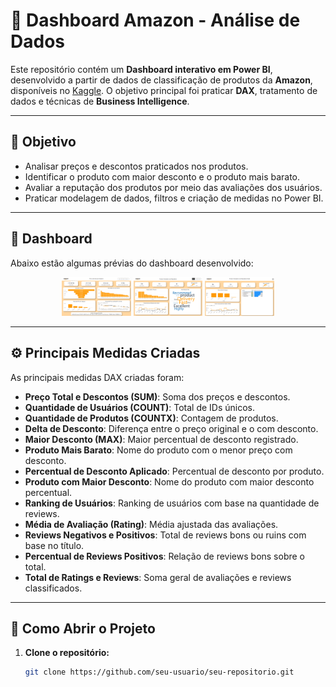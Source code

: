 # 🛒 Dashboard Amazon - Análise de Dados

Este repositório contém um **Dashboard interativo em Power BI**, desenvolvido a partir de dados de classificação de produtos da **Amazon**, disponíveis no [Kaggle](https://www.kaggle.com/). O objetivo principal foi praticar **DAX**, tratamento de dados e técnicas de **Business Intelligence**.

---

## 🎯 Objetivo

- Analisar preços e descontos praticados nos produtos.
- Identificar o produto com maior desconto e o produto mais barato.
- Avaliar a reputação dos produtos por meio das avaliações dos usuários.
- Praticar modelagem de dados, filtros e criação de medidas no Power BI.

---

## 📸 Dashboard

Abaixo estão algumas prévias do dashboard desenvolvido:

<p align="center">
    <img src="https://github.com/LuucasGabriel/ProjetoAmazon/blob/main/Imagens/Captura%20de%20tela%202025-07-10%20191211.png?raw=true" alt="Dashboard 1" width="22%"/>
    <img src="https://github.com/LuucasGabriel/ProjetoAmazon/blob/main/Imagens/Captura%20de%20tela%202025-07-10%20191221.png?raw=true" alt="Dashboard 2" width="22%"/>
    <img src="https://github.com/LuucasGabriel/ProjetoAmazon/blob/main/Imagens/Captura%20de%20tela%202025-07-10%20191245.png?raw=true" alt="Dashboard 3" width="22%"/>
</p>

---

## ⚙️ Principais Medidas Criadas

As principais medidas DAX criadas foram:

- **Preço Total e Descontos (SUM)**: Soma dos preços e descontos.
- **Quantidade de Usuários (COUNT)**: Total de IDs únicos.
- **Quantidade de Produtos (COUNTX)**: Contagem de produtos.
- **Delta de Desconto**: Diferença entre o preço original e o com desconto.
- **Maior Desconto (MAX)**: Maior percentual de desconto registrado.
- **Produto Mais Barato**: Nome do produto com o menor preço com desconto.
- **Percentual de Desconto Aplicado**: Percentual de desconto por produto.
- **Produto com Maior Desconto**: Nome do produto com maior desconto percentual.
- **Ranking de Usuários**: Ranking de usuários com base na quantidade de reviews.
- **Média de Avaliação (Rating)**: Média ajustada das avaliações.
- **Reviews Negativos e Positivos**: Total de reviews bons ou ruins com base no título.
- **Percentual de Reviews Positivos**: Relação de reviews bons sobre o total.
- **Total de Ratings e Reviews**: Soma geral de avaliações e reviews classificados.

---

## 🚀 Como Abrir o Projeto

1. **Clone o repositório:**
   ```bash
   git clone https://github.com/seu-usuario/seu-repositorio.git
